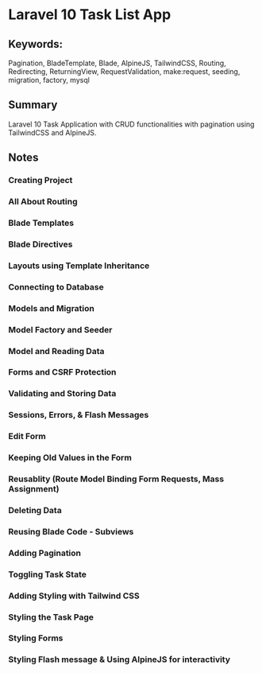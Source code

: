# Laravel 10 Task List App

## Keywords: 
Pagination, BladeTemplate, Blade, AlpineJS, TailwindCSS, Routing, Redirecting, ReturningView, RequestValidation, make:request, seeding, migration, factory, mysql

## Summary
Laravel 10 Task Application with CRUD functionalities with pagination using TailwindCSS and AlpineJS. 

## Notes

### Creating Project
### All About Routing
### Blade Templates
### Blade Directives
### Layouts using Template Inheritance
### Connecting to Database
### Models and Migration
### Model Factory and Seeder
### Model and Reading Data
### Forms and CSRF Protection
### Validating and Storing Data
### Sessions, Errors, & Flash Messages
### Edit Form
### Keeping Old Values in the Form
### Reusablity (Route Model Binding Form Requests, Mass Assignment)
### Deleting Data
### Reusing Blade Code - Subviews
### Adding Pagination
### Toggling Task State
### Adding Styling with Tailwind CSS
### Styling the Task Page
### Styling Forms
### Styling Flash message & Using AlpineJS for interactivity